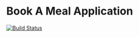 # Book A Meal Application
[![Build Status](https://travis-ci.org/victorsteven/Book-A-Meal.svg?branch=API)](https://travis-ci.org/victorsteven/Book-A-Meal)
